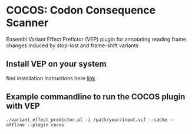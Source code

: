 

# COCOS: Codon Consequence Scanner 
Ensembl Variant Effect Prefictor (VEP) plugin for annotating reading frame changes induced by stop-lost and frame-shift variants

## Install VEP on your system
find installation instructions here <a href=http://useast.ensembl.org/info/docs/tools/vep/script/vep_download.html>link</a>

## Example commandline to run the COCOS plugin with VEP

```
./variant_effect_predictor.pl -i /path/your/input.vcf --cache --offline --plugin cocos
```
